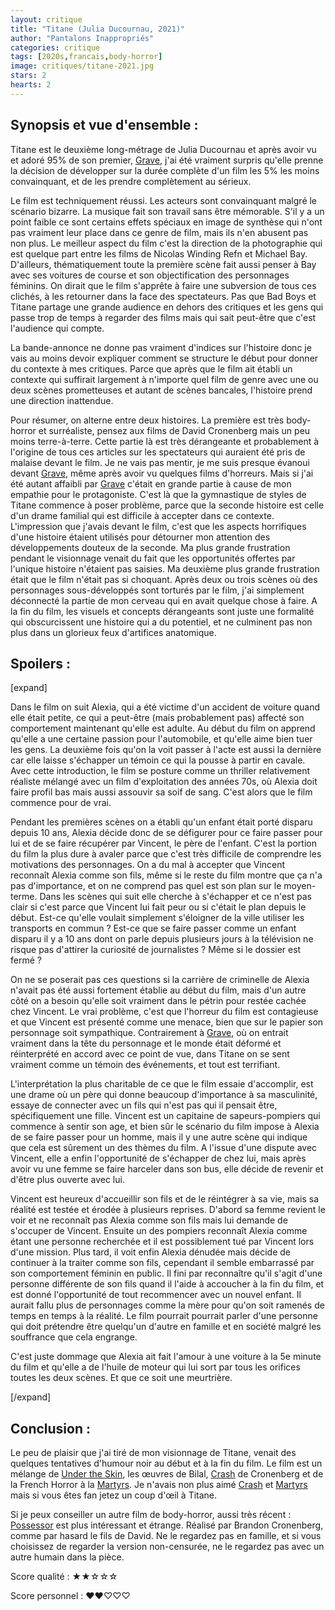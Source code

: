 ```yaml
---
layout: critique
title: "Titane (Julia Ducournau, 2021)"
author: "Pantalons Inappropriés"
categories: critique
tags: [2020s,francais,body-horror]
image: critiques/titane-2021.jpg
stars: 2
hearts: 2
---
```


## Synopsis et vue d'ensemble :

Titane est le deuxième long-métrage de Julia Ducournau et après avoir vu et adoré 95% de son premier, [Grave](#), j'ai été vraiment surpris qu'elle prenne la décision de développer sur la durée complète d'un film les 5% les moins convainquant, et de les prendre complètement au sérieux.

Le film est techniquement réussi. Les acteurs sont convainquant malgré le scénario bizarre. La musique fait son travail sans être mémorable. S'il y a un point faible ce sont certains effets spéciaux en image de synthèse qui n'ont pas vraiment leur place dans ce genre de film, mais ils n'en abusent pas non plus. Le meilleur aspect du film c'est la direction de la photographie qui est quelque part entre les films de Nicolas Winding Refn et Michael Bay. D'ailleurs, thématiquement toute la première scène fait aussi penser à Bay avec ses voitures de course et son objectification des personnages féminins. On dirait que le film s'apprête à faire une subversion de tous ces clichés, à les retourner dans la face des spectateurs. Pas que Bad Boys et Titane partage une grande audience en dehors des critiques et les gens qui passe trop de temps à regarder des films mais qui sait peut-être que c'est l'audience qui compte.

La bande-annonce ne donne pas vraiment d'indices sur l'histoire donc je vais au moins devoir expliquer comment se structure le début pour donner du contexte à mes critiques. Parce que après que le film ait établi un contexte qui suffirait largement à n'importe quel film de genre avec une ou deux scènes prometteuses et autant de scènes bancales, l'histoire prend une direction inattendue.

Pour résumer, on alterne entre deux histoires. La première est très body-horror et surréaliste, pensez aux films de David Cronenberg mais un peu moins terre-à-terre. Cette partie là est très dérangeante et probablement à l'origine de tous ces articles sur les spectateurs qui auraient été pris de malaise devant le film. Je ne vais pas mentir, je me suis presque évanoui devant [Grave](#), même après avoir vu quelques films d'horreurs. Mais si j'ai été autant affaibli par [Grave](#) c'était en grande partie à cause de mon empathie pour le protagoniste. C'est là que la gymnastique de styles de Titane commence à poser problème, parce que la seconde histoire est celle d'un drame familial qui est difficile à accepter dans ce contexte. L'impression que j'avais devant le film, c'est que les aspects horrifiques d'une histoire étaient utilisés pour détourner mon attention des développements douteux de la seconde. Ma plus grande frustration pendant le visionnage venait du fait que les opportunités offertes par l'unique histoire n'étaient pas saisies. Ma deuxième plus grande frustration était que le film n'était pas si choquant. Après deux ou trois scènes où des personnages sous-développés sont torturés par le film, j'ai simplement déconnecté la partie de mon cerveau qui en avait quelque chose à faire. A la fin du film, les visuels et concepts dérangeants sont juste une formalité qui obscurcissent une histoire qui a du potentiel, et ne culminent pas non plus dans un glorieux feux d'artifices anatomique.

## Spoilers :

[expand]

Dans le film on suit Alexia, qui a été victime d'un accident de voiture quand elle était petite, ce qui a peut-être (mais probablement pas) affecté son comportement maintenant qu'elle est adulte. Au début du film on apprend qu'elle a une certaine passion pour l'automobile, et qu'elle aime bien tuer les gens. La deuxième fois qu'on la voit passer à l'acte est aussi la dernière car elle laisse s'échapper un témoin ce qui la pousse à partir en cavale. Avec cette introduction, le film se posture comme un thriller relativement réaliste mélangé avec un film d'exploitation des années 70s, où Alexia doit faire profil bas mais aussi assouvir sa soif de sang. C'est alors que le film commence pour de vrai.

Pendant les premières scènes on a établi qu'un enfant était porté disparu depuis 10 ans, Alexia décide donc de se défigurer pour ce faire passer pour lui et de se faire récupérer par Vincent, le père de l'enfant. C'est la portion du film la plus dure à avaler parce que c'est très difficile de comprendre les motivations des personnages. On a du mal à accepter que Vincent reconnaît Alexia comme son fils, même si le reste du film montre que ça n'a pas d'importance, et on ne comprend pas quel est son plan sur le moyen-terme. Dans les scènes qui suit elle cherche à s'échapper et ce n'est pas clair si c'est parce que Vincent lui fait peur ou si c'était le plan depuis le début. Est-ce qu'elle voulait simplement s'éloigner de la ville utiliser les transports en commun ? Est-ce que se faire passer comme un enfant disparu il y a 10 ans dont on parle depuis plusieurs jours à la télévision ne risque pas d'attirer la curiosité de journalistes ? Même si le dossier est fermé ?

On ne se poserait pas ces questions si la carrière de criminelle de Alexia n'avait pas été aussi fortement établie au début du film, mais d'un autre côté on a besoin qu'elle soit vraiment dans le pétrin pour restée cachée chez Vincent. Le vrai problème, c'est que l'horreur du film est contagieuse et que Vincent est présenté comme une menace, bien que sur le papier son personnage soit sympathique. Contrairement à [Grave](#), où on entrait vraiment dans la tête du personnage et le monde était déformé et réinterprété en accord avec ce point de vue, dans Titane on se sent vraiment comme un témoin des événements, et tout est terrifiant.

L'interprétation la plus charitable de ce que le film essaie d'accomplir, est une drame où un père qui donne beaucoup d'importance à sa masculinité, essaye de connecter avec un fils qui n'est pas qui il pensait être, spécifiquement une fille. Vincent est un capitaine de sapeurs-pompiers qui commence à sentir son age, et bien sûr le scénario du film impose à Alexia de se faire passer pour un homme, mais il y une autre scène qui indique que cela est sûrement un des thèmes du film. A l'issue d'une dispute avec Vincent, elle a enfin l'opportunité de s'échapper de chez lui, mais après avoir vu une femme se faire harceler dans son bus, elle décide de revenir et d'être plus ouverte avec lui.

Vincent est heureux d'accueillir son fils et de le réintégrer à sa vie, mais sa réalité est testée et érodée à plusieurs reprises. D'abord sa femme revient le voir et ne reconnaît pas Alexia comme son fils mais lui demande de s'occuper de Vincent. Ensuite un des pompiers reconnaît Alexia comme étant une personne recherchée et il est possiblement tué par Vincent lors d'une mission. Plus tard, il voit enfin Alexia dénudée mais décide de continuer à la traiter comme son fils, cependant il semble embarrassé par son comportement féminin en public. Il fini par reconnaître qu'il s'agit d'une personne différente de son fils quand il l'aide à accoucher à la fin du film, et est donné l'opportunité de tout recommencer avec un nouvel enfant. Il aurait fallu plus de personnages comme la mère pour qu'on soit ramenés de temps en temps à la réalité. Le film pourrait pourrait parler d'une personne qui doit prétendre être quelqu'un d'autre en famille et en société malgré les souffrance que cela engrange.

C'est juste dommage que Alexia ait fait l'amour à une voiture à la 5e minute du film et qu'elle a de l'huile de moteur qui lui sort par tous les orifices toutes les deux scènes. Et que ce soit une meurtrière.

[/expand]

## Conclusion :

Le peu de plaisir que j'ai tiré de mon visionnage de Titane, venait des quelques tentatives d'humour noir au début et à la fin du film. Le film est un mélange de [Under the Skin](#), les œuvres de Bilal, [Crash](#) de Cronenberg et de la French Horror à la [Martyrs](#). Je n'avais non plus aimé [Crash](#) et [Martyrs](#) mais si vous êtes fan jetez un coup d'œil à Titane.

Si je peux conseiller un autre film de body-horror, aussi très récent : [Possessor](#) est plus intéressant et étrange. Réalisé par Brandon Cronenberg, comme par hasard le fils de David. Ne le regardez pas en famille, et si vous choisissez de regarder la version non-censurée, ne le regardez pas avec un autre humain dans la pièce.

Score qualité : ★★☆☆☆

Score personnel : ♥♥♡♡♡
